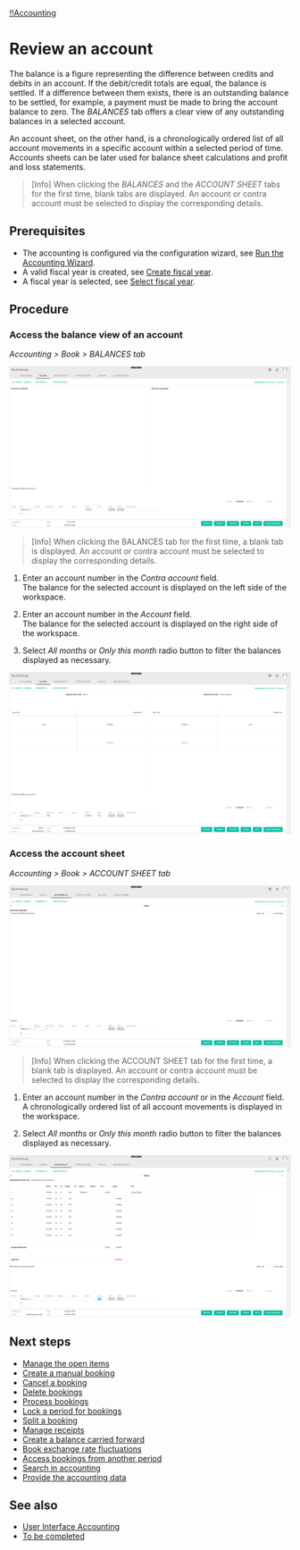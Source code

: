[!!Accounting](Actindo/Accounting)

# Review an account

The balance is a figure representing the difference between credits and debits in an account. If the debit/credit totals are equal, the balance is settled. If a difference between them exists, there is an outstanding balance to be settled, for example, a payment must be made to bring the account balance to zero. The *BALANCES* tab offers a clear view of any outstanding balances in a selected account.

An account sheet, on the other hand, is a chronologically ordered list of all account movements in a specific account within a selected period of time. Accounts sheets can be later used for balance sheet calculations and profit and loss statements.

> [Info] When clicking the *BALANCES* and the *ACCOUNT SHEET* tabs for the first time, blank tabs are displayed. An account or contra account must be selected to display the corresponding details.


## Prerequisites

- The accounting is configured via the configuration wizard, see [Run the Accounting Wizard](01_RunAccountingWizard.md).
- A valid fiscal year is created, see [Create fiscal year](04_ManageFiscalYear.md#create-a-fiscal-year).
- A fiscal year is selected, see [Select fiscal year](01_SelectFiscalYear.md).


## Procedure

### Access the balance view of an account

*Accounting > Book > BALANCES tab*

![Balances - no account selected](/Assets/Screenshots/Accounting/Book/Balances/Balances_noAccount.png "[Balances - no account selected]")

> [Info] When clicking the BALANCES tab for the first time, a blank tab is displayed. An account or contra account must be selected to display the corresponding details.

1. Enter an account number in the *Contra account* field.  
The balance for the selected account is displayed on the left side of the workspace.

[comment]: <> (Unsure: is it necessary to enter a contra account here? Or can you enter any account you want to be displayed, e.g. customer account? S. Wissentransfer Video)

2. Enter an account number in the *Account* field.  
The balance for the selected account is displayed on the right side of the workspace.

3. Select *All months* or *Only this month* radio button to filter the balances displayed as necessary.

  ![Balances](/Assets/Screenshots/Accounting/Book/Balances/Balances_accounts.png "[Balances]")


### Access the account sheet

*Accounting > Book > ACCOUNT SHEET tab*

![Account sheet - no account selected](/Assets/Screenshots/Accounting/Book/AccountSheet/AccountSheet_noAccount.png "[Account sheet - no account selected]")

> [Info] When clicking the ACCOUNT SHEET tab for the first time, a blank tab is displayed. An account or contra account must be selected to display the corresponding details.

1. Enter an account number in the *Contra account* or in the *Account* field.  
A chronologically ordered list of all account movements is displayed in the workspace.

2. Select *All months* or *Only this month* radio button to filter the balances displayed as necessary.

  ![Account sheet](/Assets/Screenshots/Accounting/Book/AccountSheet/AccountSheet_accounts.png "[Account sheet]")


## Next steps

  - [Manage the open items](#to_be_completed)
  - [Create a manual booking](#to_be_completed)
  - [Cancel a booking](#to_be_completed)
  - [Delete bookings](#to_be_completed)
  - [Process bookings](#to_be_completed)
  - [Lock a period for bookings](#to_be_completed)
  - [Split a booking](#to_be_completed)
  - [Manage receipts](#to_be_completed)
  - [Create a balance carried forward](#to_be_completed)
  - [Book exchange rate fluctuations](#to_be_completed)
  - [Access bookings from another period](#to_be_completed)
  - [Search in accounting](#to_be_completed)
  - [Provide the accounting data](#to_be_completed)

## See also

  - [User Interface Accounting](/Accounting/UserInterface/00_UserInterface.md)
  - [To be completed](#to_be_completed)
